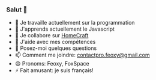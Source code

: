 ### Salut 👋

- 🔭 Je travaille actuellement sur la programmation
- 🌱 J'apprends actuellement le Javascript
- 👯 Je collabore sur [HomeCraft](homecraft.fr)
- 🤔 J'aide avec mes compétences
- 💬 Posez-moi quelques questions
- 📫 Comment me joindre: contactpro.feoxy@gmail.com
- 😄 Pronoms: Feoxy, FoxSpace
- ⚡ Fait amusant: je suis français!

